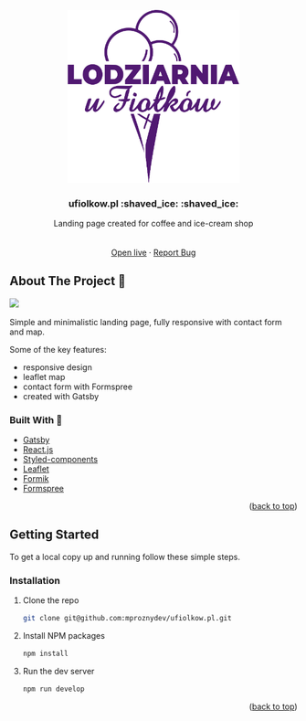 <div id="top"></div>

<br />
<div align="center">
  <a href="https://pensive-wozniak-9d629d.netlify.app/">
    <img src="https://raw.githubusercontent.com/mproznydev/ufiolkow.pl/8fc53c90169ece0aa769847b8bca6a7a7bba5ad5/src/assets/images/icons/logo.svg?token=AR7QJQC72XSWNQEUR6T7YJLBZGUY6" alt="Logo" width="300">
  </a>

  <h3 align="center">ufiolkow.pl :shaved_ice: :shaved_ice:</h3>

  <p align="center">
   Landing page created for coffee and ice-cream shop 
    <br />
    <br />
    <br />
    <a href="https://pensive-wozniak-9d629d.netlify.app/">Open live</a>
    ·
    <a href="https://github.com/mproznydev/ufiolkow.pl/issues">Report Bug</a>
  </p>
</div>

## About The Project :ice_cream:

![](https://github.com/mproznydev/ufiolkow.pl/blob/master/src/assets/demo/demo.webp)

Simple and minimalistic landing page, fully responsive with contact form and map.
<br/>

Some of the key features:

- responsive design 
- leaflet map
- contact form with Formspree
- created with Gatsby

### Built With :hammer:

- [Gatsby](https://www.gatsbyjs.com/)
- [React.js](https://reactjs.org/)
- [Styled-components](https://styled-components.com/)
- [Leaflet](https://leafletjs.com/)
- [Formik](https://formik.org/)
- [Formspree](https://formspree.io/)


<p align="right">(<a href="#top">back to top</a>)</p>

## Getting Started

To get a local copy up and running follow these simple steps.

### Installation

1. Clone the repo
   ```sh
   git clone git@github.com:mproznydev/ufiolkow.pl.git
   ```
2. Install NPM packages
   ```sh
   npm install
   ```
3. Run the dev server
   ```sh
   npm run develop
   ```

<p align="right">(<a href="#top">back to top</a>)</p



